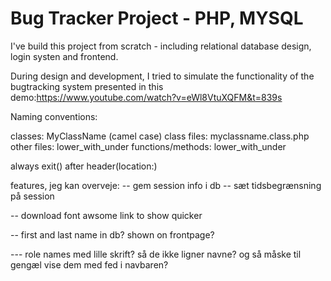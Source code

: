 # Bug Tracker Project - PHP, MYSQL

I've build this project from scratch - including relational database design, login systen and frontend.

During design and development, I tried to simulate the functionality of the bugtracking system
presented in this demo:https://www.youtube.com/watch?v=eWl8VtuXQFM&t=839s

Naming conventions:

classes: MyClassName (camel case)
class files: myclassname.class.php
other files: lower_with_under
functions/methods: lower_with_under

always exit() after header(location:)

features, jeg kan overveje:
-- gem session info i db
-- sæt tidsbegrænsning på session

-- download font awsome link to show quicker

-- first and last name in db? shown on frontpage?

--- role names med lille skrift? så de ikke ligner navne? og så måske til gengæl vise dem med fed
i navbaren?
